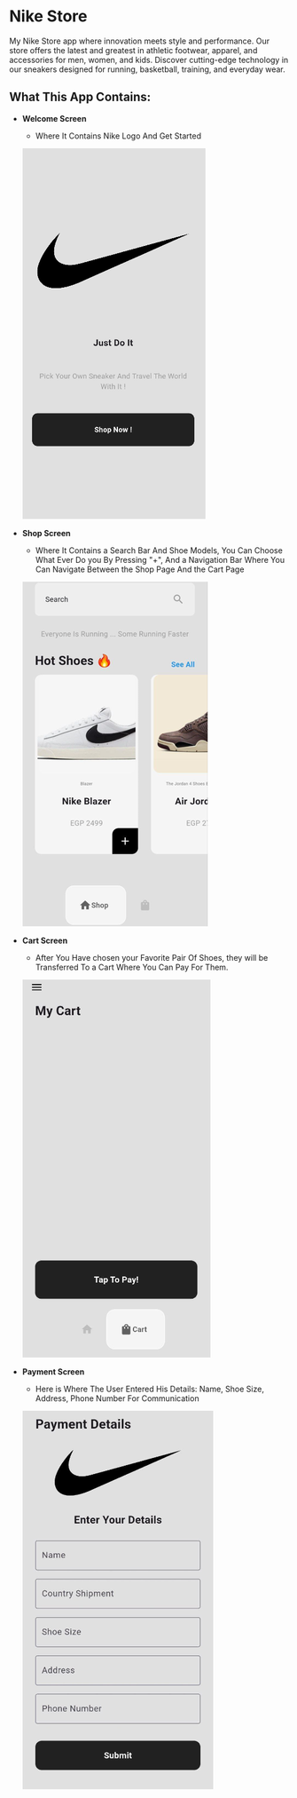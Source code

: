 # Nike Store

My Nike Store app where innovation meets style and performance. Our store offers the latest and greatest in athletic footwear, apparel, and accessories for men, women, and kids. Discover cutting-edge technology in our sneakers designed for running, basketball, training, and everyday wear.

## What This App Contains:

- **Welcome Screen**
    - Where It Contains Nike Logo And Get Started 
  
    ![img.png](img.png)

- **Shop Screen**
    - Where It Contains a Search Bar And Shoe Models, You Can Choose What Ever Do you By Pressing "+", And a Navigation Bar Where You Can Navigate Between the Shop Page And the Cart Page
    
    ![img_1.png](img_1.png)

- **Cart Screen**
    - After You Have chosen your Favorite Pair Of Shoes, they will be Transferred To a Cart Where You Can Pay For Them.

    ![img_2.png](img_2.png)
  
- **Payment Screen**
    - Here is Where The User Entered His Details: Name, Shoe Size, Address, Phone Number For Communication

    ![img_3.png](img_3.png)
 